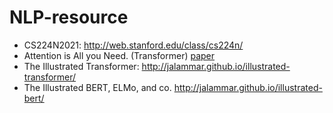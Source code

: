 # NLP-resource
* CS224N2021: <http://web.stanford.edu/class/cs224n/>  
* Attention is All you Need. (Transformer) [paper](https://proceedings.neurips.cc/paper/2017/hash/3f5ee243547dee91fbd053c1c4a845aa-Abstract.html)
* The Illustrated Transformer: <http://jalammar.github.io/illustrated-transformer/>  
* The Illustrated BERT, ELMo, and co. <http://jalammar.github.io/illustrated-bert/>  
